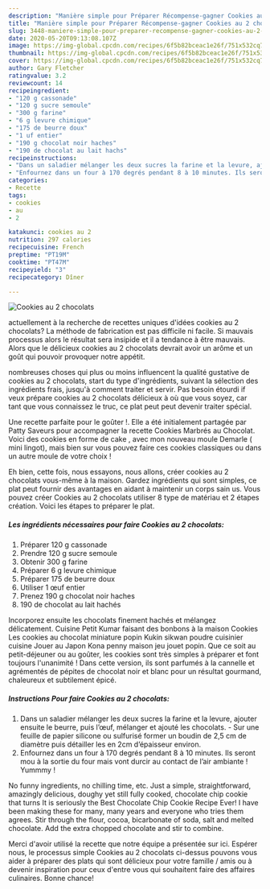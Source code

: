```yaml
---
description: "Manière simple pour Préparer Récompense-gagner Cookies au 2 chocolats"
title: "Manière simple pour Préparer Récompense-gagner Cookies au 2 chocolats"
slug: 3448-maniere-simple-pour-preparer-recompense-gagner-cookies-au-2-chocolats
date: 2020-05-20T09:13:08.107Z
image: https://img-global.cpcdn.com/recipes/6f5b82bceac1e26f/751x532cq70/cookies-au-2-chocolats-photo-principale-de-la-recette.jpg
thumbnail: https://img-global.cpcdn.com/recipes/6f5b82bceac1e26f/751x532cq70/cookies-au-2-chocolats-photo-principale-de-la-recette.jpg
cover: https://img-global.cpcdn.com/recipes/6f5b82bceac1e26f/751x532cq70/cookies-au-2-chocolats-photo-principale-de-la-recette.jpg
author: Gary Fletcher
ratingvalue: 3.2
reviewcount: 14
recipeingredient:
- "120 g cassonade"
- "120 g sucre semoule"
- "300 g farine"
- "6 g levure chimique"
- "175 de beurre doux"
- "1 uf entier"
- "190 g chocolat noir haches"
- "190 de chocolat au lait hachs"
recipeinstructions:
- "Dans un saladier mélanger les deux sucres la farine et la levure, ajouter ensuite le beurre, puis l’œuf, mélanger et ajouté les chocolats.  Sur une feuille de papier silicone ou sulfurisé former un boudin de 2,5 cm de diamètre puis détailler les en 2cm d’épaisseur environ."
- "Enfournez dans un four à 170 degrés pendant 8 à 10 minutes. Ils seront mou à la sortie du four mais vont durcir au contact de l’air ambiante ! Yummmy !"
categories:
- Recette
tags:
- cookies
- au
- 2

katakunci: cookies au 2 
nutrition: 297 calories
recipecuisine: French
preptime: "PT19M"
cooktime: "PT47M"
recipeyield: "3"
recipecategory: Dîner

---
```



![Cookies au 2 chocolats](https://img-global.cpcdn.com/recipes/6f5b82bceac1e26f/751x532cq70/cookies-au-2-chocolats-photo-principale-de-la-recette.jpg)

actuellement à la recherche de recettes uniques d'idées cookies au 2 chocolats? La méthode de fabrication est pas difficile ni facile. Si mauvais processus alors le résultat sera insipide et il a tendance à être mauvais. Alors que le délicieux cookies au 2 chocolats devrait avoir un arôme et un goût qui pouvoir provoquer notre appétit.

nombreuses choses qui plus ou moins influencent la qualité gustative de cookies au 2 chocolats, start du type d'ingrédients, suivant la sélection des ingrédients frais, jusqu'à comment traiter et servir. Pas besoin étourdi if veux prépare cookies au 2 chocolats délicieux à où que vous soyez, car tant que vous connaissez le truc, ce plat peut peut devenir traiter spécial.

Une recette parfaite pour le goûter !. Elle a été initialement partagée par Patty Saveurs pour accompagner la recette Cookies Marbrés au Chocolat. Voici des cookies en forme de cake , avec mon nouveau moule Demarle ( mini lingot), mais bien sur vous pouvez faire ces cookies classiques ou dans un autre moule de votre choix !


Eh bien, cette fois, nous essayons, nous allons, créer cookies au 2 chocolats vous-même à la maison. Gardez ingrédients qui sont simples, ce plat peut fournir des avantages en aidant à maintenir un corps sain us. Vous pouvez créer Cookies au 2 chocolats utiliser 8 type de matériau et 2 étapes création. Voici les étapes to préparer le plat.

<!--inarticleads1-->

##### Les ingrédients nécessaires pour faire Cookies au 2 chocolats:

1. Préparer 120 g cassonade
1. Prendre 120 g sucre semoule
1. Obtenir 300 g farine
1. Préparer 6 g levure chimique
1. Préparer 175 de beurre doux
1. Utiliser 1 œuf entier
1. Prenez 190 g chocolat noir haches
1.  190 de chocolat au lait hachés


Incorporez ensuite les chocolats finement hachés et mélangez délicatement. Cuisine Petit Kumar faisant des bonbons à la maison Cookies Les cookies au chocolat miniature popin Kukin sikwan poudre cuisinier cuisine Jouer au Japon Kona penny maison jeu jouet popin. Que ce soit au petit-déjeuner ou au goûter, les cookies sont très simples à préparer et font toujours l&#39;unanimité ! Dans cette version, ils sont parfumés à la cannelle et agrémentés de pépites de chocolat noir et blanc pour un résultat gourmand, chaleureux et subtilement épicé. 

<!--inarticleads2-->

##### Instructions Pour faire Cookies au 2 chocolats:

1. Dans un saladier mélanger les deux sucres la farine et la levure, ajouter ensuite le beurre, puis l’œuf, mélanger et ajouté les chocolats.  - Sur une feuille de papier silicone ou sulfurisé former un boudin de 2,5 cm de diamètre puis détailler les en 2cm d’épaisseur environ.
1. Enfournez dans un four à 170 degrés pendant 8 à 10 minutes. Ils seront mou à la sortie du four mais vont durcir au contact de l’air ambiante ! Yummmy !


No funny ingredients, no chilling time, etc. Just a simple, straightforward, amazingly delicious, doughy yet still fully cooked, chocolate chip cookie that turns It is seriously the Best Chocolate Chip Cookie Recipe Ever! I have been making these for many, many years and everyone who tries them agrees. Stir through the flour, cocoa, bicarbonate of soda, salt and melted chocolate. Add the extra chopped chocolate and stir to combine. 


Merci d'avoir utilisé la recette que notre équipe a présentée sur ici. Espérer nous, le processus simple Cookies au 2 chocolats ci-dessus pouvons vous aider à préparer des plats qui sont délicieux pour votre famille / amis ou à devenir inspiration pour ceux d'entre vous qui souhaitent faire des affaires culinaires. Bonne chance!
